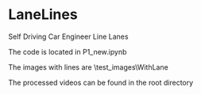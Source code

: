 # LaneLines
Self Driving Car Engineer Line Lanes

The code is located in 
P1_new.ipynb

The images with lines are \test_images\WithLane

The processed videos can be found in the root directory